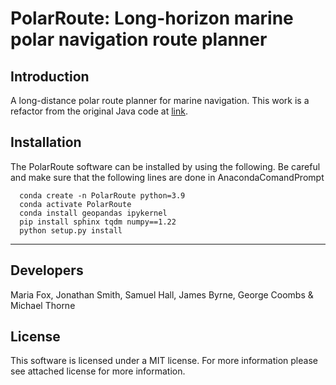 # PolarRoute: Long-horizon marine polar navigation route planner  

## Introduction
A long-distance polar route planner for marine navigation. This work is a refactor from the original Java code at [link](https://github.com/foxm1/RoutePlanner). 


## Installation
The PolarRoute software can be installed by using the following. Be careful and make sure that the following lines are done in AnacondaComandPrompt
```
  conda create -n PolarRoute python=3.9
  conda activate PolarRoute
  conda install geopandas ipykernel
  pip install sphinx tqdm numpy==1.22
  python setup.py install
```
---
## Developers
Maria Fox, Jonathan Smith, Samuel Hall, James Byrne, George Coombs &  Michael Thorne

## License
This software is licensed under a MIT license. For more information please see attached license for more information.
